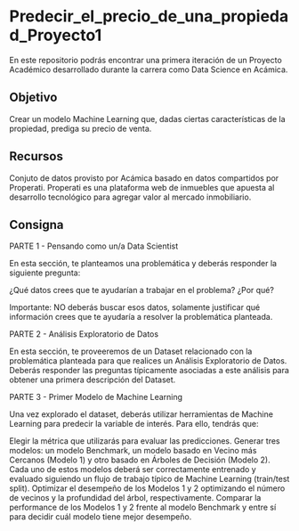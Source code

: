 # Predecir_el_precio_de_una_propiedad_Proyecto1
En este repositorio podrás encontrar una primera iteración de un Proyecto Académico desarrollado durante la carrera como Data Science en Acámica.

## Objetivo
Crear un modelo Machine Learning que, dadas ciertas características de la propiedad, prediga su precio de venta.

## Recursos
Conjuto de datos provisto por Acámica basado en datos compartidos por Properati.
Properati es una plataforma web de inmuebles que apuesta al desarrollo tecnológico para agregar valor al mercado inmobiliario.

## Consigna

PARTE 1 - Pensando como un/a Data Scientist

En esta sección, te planteamos una problemática y deberás responder la siguiente pregunta:

¿Qué datos crees que te ayudarían a trabajar en el problema? ¿Por qué?

Importante: NO deberás buscar esos datos, solamente justificar qué información crees que te ayudaría a resolver la problemática planteada.

PARTE 2 - Análisis Exploratorio de Datos

En esta sección, te proveeremos de un Dataset relacionado con la problemática planteada para que realices un Análisis Exploratorio de Datos. Deberás responder las preguntas típicamente asociadas a este análisis para obtener una primera descripción del Dataset.

PARTE 3 - Primer Modelo de Machine Learning

Una vez explorado el dataset, deberás utilizar herramientas de Machine Learning para predecir la variable de interés. Para ello, tendrás que:

Elegir la métrica que utilizarás para evaluar las predicciones.
Generar tres modelos: un modelo Benchmark, un modelo basado en Vecino más Cercanos (Modelo 1) y otro basado en Árboles de Decisión (Modelo 2). Cada uno de estos modelos deberá ser correctamente entrenado y evaluado siguiendo un flujo de trabajo típico de Machine Learning (train/test split).
Optimizar el desempeño de los Modelos 1 y 2 optimizando el número de vecinos y la profundidad del árbol, respectivamente.
Comparar la performance de los Modelos 1 y 2 frente al modelo Benchmark y entre sí para decidir cuál modelo tiene mejor desempeño.
